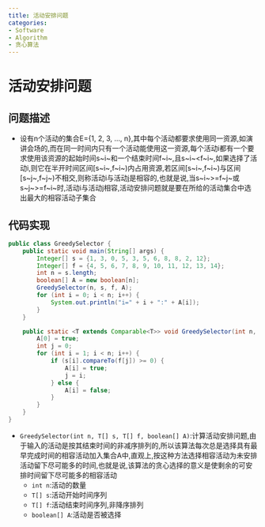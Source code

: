 ```yaml
---
title: 活动安排问题
categories:
- Software
- Algorithm
- 贪心算法
---
```

# 活动安排问题

## 问题描述

- 设有n个活动的集合E={1, 2, 3, ..., n},其中每个活动都要求使用同一资源,如演讲会场的,而在同一时间内只有一个活动能使用这一资源,每个活动i都有一个要求使用该资源的起始时间s~i~和一个结束时间f~i~,且s~i~<f~i~,如果选择了活动i,则它在半开时间区间[s~i~,f~i~)内占用资源,若区间[s~i~,f~i~)与区间[s~j~,f~j~)不相交,则称活动i与活动j是相容的,也就是说,当s~i~>=f~j~或s~j~>=f~i~时,活动i与活动j相容,活动安排问题就是要在所给的活动集合中选出最大的相容活动子集合

## 代码实现

```java
public class GreedySelector {
    public static void main(String[] args) {
        Integer[] s = {1, 3, 0, 5, 3, 5, 6, 8, 8, 2, 12};
        Integer[] f = {4, 5, 6, 7, 8, 9, 10, 11, 12, 13, 14};
        int n = s.length;
        boolean[] A = new boolean[n];
        GreedySelector(n, s, f, A);
        for (int i = 0; i < n; i++) {
            System.out.println("i=" + i + ":" + A[i]);
        }
    }

    public static <T extends Comparable<T>> void GreedySelector(int n, T[] s, T[] f, boolean[] A) {
        A[0] = true;
        int j = 0;
        for (int i = 1; i < n; i++) {
            if (s[i].compareTo(f[j]) >= 0) {
                A[i] = true;
                j = i;
            } else {
                A[i] = false;
            }
        }
    }
}
```

- `GreedySelector(int n, T[] s, T[] f, boolean[] A)`:计算活动安排问题,由于输入的活动是按其结束时间的非减序排列的,所以该算法每次总是选择具有最早完成时间的相容活动加入集合A中,直观上,按这种方法选择相容活动为未安排活动留下尽可能多的时间,也就是说,该算法的贪心选择的意义是使剩余的可安排时间留下尽可能多的相容活动
    - `int n`:活动的数量
    - `T[] s`:活动开始时间序列
    - `T[] f`:活动结束时间序列,非降序排列
    - `boolean[] A`:活动是否被选择